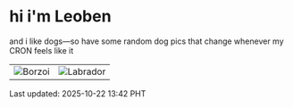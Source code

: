 # hi i'm Leoben

and i like dogs—so have some random dog pics that change whenever my CRON feels like it

|  |  |
|--------|----------|
| ![Borzoi](https://random-dog-vercel.vercel.app/api/random-borzoi?v=1761111769) | ![Labrador](https://random-dog-vercel.vercel.app/api/random-labrador?v=1761111769) |

Last updated: 2025-10-22 13:42 PHT
